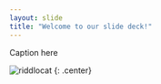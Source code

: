 ```yaml
---
layout: slide
title: "Welcome to our slide deck!"
---
```


Caption here

![riddlocat](https://octodex.github.com/images/riddlocat.png)
{: .center}
